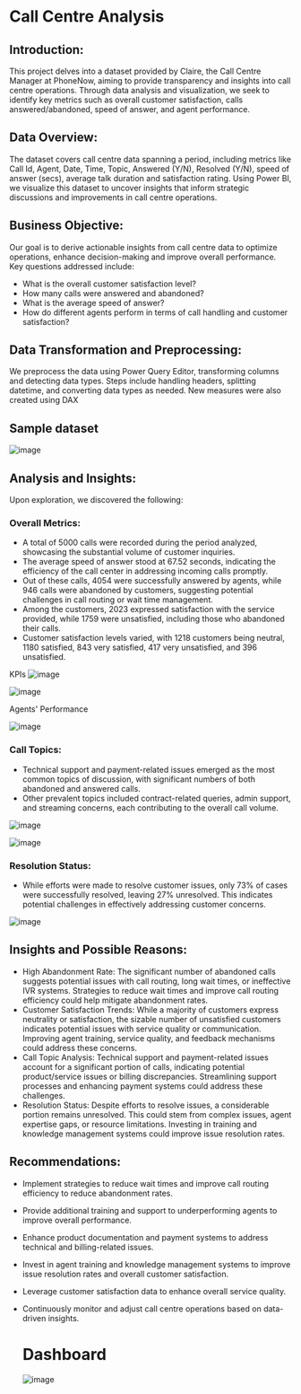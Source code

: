 # Call Centre Analysis

## Introduction:

This project delves into a dataset provided by Claire, the Call Centre Manager at PhoneNow, aiming to provide transparency and insights into call centre operations. Through data analysis and visualization, we seek to identify key metrics such as overall customer satisfaction, calls answered/abandoned, speed of answer, and agent performance.

## Data Overview:
The dataset covers call centre data spanning a period, including metrics like Call Id, Agent, Date, Time, Topic, Answered (Y/N), Resolved (Y/N), speed of answer (secs), average talk duration and satisfaction rating. Using Power BI, we visualize this dataset to uncover insights that inform strategic discussions and improvements in call centre operations.

## Business Objective:
Our goal is to derive actionable insights from call centre data to optimize operations, enhance decision-making and improve overall performance. Key questions addressed include:

- What is the overall customer satisfaction level?
- How many calls were answered and abandoned?
- What is the average speed of answer?
- How do different agents perform in terms of call handling and customer satisfaction?

## Data Transformation and Preprocessing:
We preprocess the data using Power Query Editor, transforming columns and detecting data types. Steps include handling headers, splitting datetime, and converting data types as needed. New measures were also created using DAX 

## Sample dataset
![image](https://github.com/Orie05/Call-centre-analysis/assets/149834782/3140d09a-ffc5-439e-a346-a26fc7e14d8b)


## Analysis and Insights:

Upon exploration, we discovered the following:

### Overall Metrics:

- A total of 5000 calls were recorded during the period analyzed, showcasing the substantial volume of customer inquiries.
- The average speed of answer stood at 67.52 seconds, indicating the efficiency of the call center in addressing incoming calls promptly.
- Out of these calls, 4054 were successfully answered by agents, while 946 calls were abandoned by customers, suggesting potential challenges in call routing or wait time management.
- Among the customers, 2023 expressed satisfaction with the service provided, while 1759 were unsatisfied, including those who abandoned their calls.
- Customer satisfaction levels varied, with 1218 customers being neutral, 1180 satisfied, 843 very satisfied, 417 very unsatisfied, and 396 unsatisfied.

KPIs
![image](https://github.com/Orie05/Call-centre-analysis/assets/149834782/c292a39d-9cf4-4931-a223-606ef8c05826)

![image](https://github.com/Orie05/Call-centre-analysis/assets/149834782/43423497-6290-42a2-959e-899d0f008b42)


Agents' Performance

![image](https://github.com/Orie05/Call-centre-analysis/assets/149834782/58e62e12-5708-49db-9f02-48a9ba1692dd)



### Call Topics:

- Technical support and payment-related issues emerged as the most common topics of discussion, with significant numbers of both abandoned and answered calls.
- Other prevalent topics included contract-related queries, admin support, and streaming concerns, each contributing to the overall call volume.
  
![image](https://github.com/Orie05/Call-centre-analysis/assets/149834782/90c1f36b-31fe-4003-beb8-842ef0d71925)

![image](https://github.com/Orie05/Call-centre-analysis/assets/149834782/1862d532-3dd8-470c-8da8-61de82e4bf33)


### Resolution Status:

- While efforts were made to resolve customer issues, only 73% of cases were successfully resolved, leaving 27% unresolved. This indicates potential challenges in effectively addressing customer concerns.

![image](https://github.com/Orie05/Call-centre-analysis/assets/149834782/f332de07-4d17-452b-ad46-0fb821f9e5f8)


## Insights and Possible Reasons:

- High Abandonment Rate: The significant number of abandoned calls suggests potential issues with call routing, long wait times, or ineffective IVR systems. Strategies to reduce wait times and improve call routing efficiency could help mitigate abandonment rates.
- Customer Satisfaction Trends: While a majority of customers express neutrality or satisfaction, the sizable number of unsatisfied customers indicates potential issues with service quality or communication. Improving agent training, service quality, and feedback mechanisms could address these concerns.
- Call Topic Analysis: Technical support and payment-related issues account for a significant portion of calls, indicating potential product/service issues or billing discrepancies. Streamlining support processes and enhancing payment systems could address these challenges.
- Resolution Status: Despite efforts to resolve issues, a considerable portion remains unresolved. This could stem from complex issues, agent expertise gaps, or resource limitations. Investing in training and knowledge management systems could improve issue resolution rates.

## Recommendations:

- Implement strategies to reduce wait times and improve call routing efficiency to reduce abandonment rates.
- Provide additional training and support to underperforming agents to improve overall performance.
- Enhance product documentation and payment systems to address technical and billing-related issues.
- Invest in agent training and knowledge management systems to improve issue resolution rates and overall customer satisfaction.
- Leverage customer satisfaction data to enhance overall service quality.
- Continuously monitor and adjust call centre operations based on data-driven insights.

  # Dashboard
  ![image](https://github.com/Orie05/Call-centre-analysis/assets/149834782/388a4af6-83b6-4d9f-8ff0-5becec955d98)


